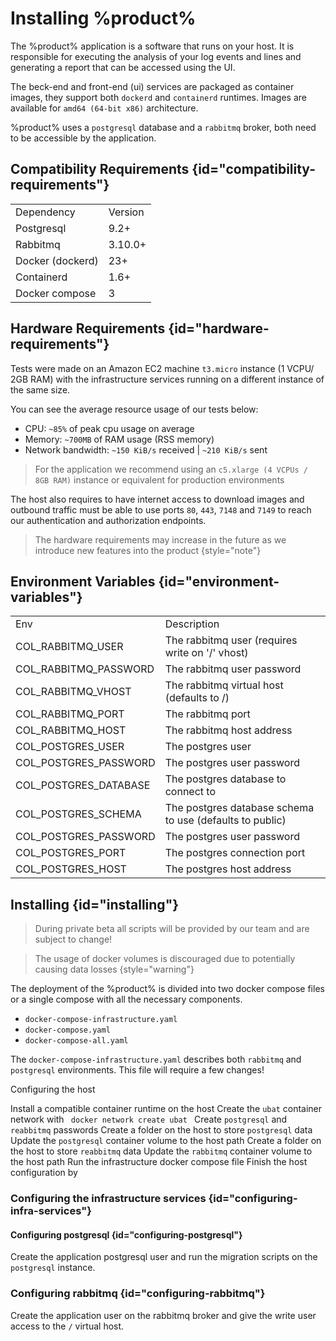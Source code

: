 # Installing %product%

The %product% application is a software that runs on your host. It is responsible for executing the analysis of your log
events and
lines and generating a report that can be accessed using the UI.

The beck-end and front-end (ui) services are packaged as container images, they support both `dockerd` and `containerd`
runtimes.
Images are available for `amd64 (64-bit x86)` architecture.

%product% uses a `postgresql` database and a `rabbitmq` broker, both need to be accessible by the
application.

## Compatibility Requirements {id="compatibility-requirements"}

<table id="infrastructure-dependencies-versions" style="header-row">
<tr>
    <td>Dependency</td>
    <td>Version</td>
</tr>
<tr>
    <td>Postgresql</td>
    <td>9.2+</td>
</tr>
<tr>
    <td>Rabbitmq</td>
    <td>3.10.0+</td>
</tr>
<tr>
    <td>Docker (dockerd)</td>
    <td>23+</td>
</tr>
<tr>
    <td>Containerd</td>
    <td>1.6+</td>
</tr>
<tr>
    <td>Docker compose</td>
    <td>3</td>
</tr>
</table>

## Hardware Requirements {id="hardware-requirements"}

Tests were made on an Amazon EC2 machine `t3.micro` instance (1 VCPU/ 2GB RAM) with the infrastructure services running
on a different instance of the same size.

You can see the average resource usage of our tests below:

- CPU: `~85%` of peak cpu usage on average
- Memory: `~700MB` of RAM usage (RSS memory)
- Network bandwidth: `~150 KiB/s` received | `~210 KiB/s` sent

> For the application we recommend using an `c5.xlarge (4 VCPUs / 8GB RAM)` instance or equivalent for production
> environments

The host also requires to have internet access to download images and outbound traffic must be able to use ports
`80`, `443`, `7148` and `7149` to reach our authentication and authorization endpoints.

> The hardware requirements may increase in the
> future as we introduce new features into the product
> {style="note"}

## Environment Variables {id="environment-variables"}

<table id="application-environment-variable" style="header-row">
<tr>
    <td>Env</td>
    <td>Description</td>
</tr>
<tr>
    <td>COL_RABBITMQ_USER</td>
    <td>The rabbitmq user (requires write on '/' vhost)</td>
</tr>
<tr>
    <td>COL_RABBITMQ_PASSWORD</td>
    <td>The rabbitmq user password</td>
</tr>
<tr>
    <td>COL_RABBITMQ_VHOST</td>
    <td>The rabbitmq virtual host (defaults to /)</td>
</tr>
<tr>
    <td>COL_RABBITMQ_PORT</td>
    <td>The rabbitmq port</td>
</tr>
<tr>
    <td>COL_RABBITMQ_HOST</td>
    <td>The rabbitmq host address</td>
</tr>
<tr>
    <td>COL_POSTGRES_USER</td>
    <td>The postgres user</td>
</tr>
<tr>
    <td>COL_POSTGRES_PASSWORD</td>
    <td>The postgres user password</td>
</tr>
<tr>
    <td>COL_POSTGRES_DATABASE</td>
    <td>The postgres database to connect to</td>
</tr>
<tr>
    <td>COL_POSTGRES_SCHEMA</td>
    <td>The postgres database schema to use (defaults to public)</td>
</tr>
<tr>
    <td>COL_POSTGRES_PASSWORD</td>
    <td>The postgres user password</td>
</tr>
<tr>
    <td>COL_POSTGRES_PORT</td>
    <td>The postgres connection port</td>
</tr>
<tr>
    <td>COL_POSTGRES_HOST</td>
    <td>The postgres host address</td>
</tr>
</table>

## Installing {id="installing"}

> During private beta all scripts will be provided by our team and are subject to change!

> The usage of docker volumes is discouraged due to potentially causing data losses
> {style="warning"}

The deployment of the %product% is divided into two docker compose files 
or a single compose with all the necessary components.

- `docker-compose-infrastructure.yaml`
- `docker-compose.yaml`
- `docker-compose-all.yaml`

The `docker-compose-infrastructure.yaml` describes both `rabbitmq` and `postgresql` environments.
This file will require a few changes!

<procedure>
<p>Configuring the host</p>
<step>Install a compatible container runtime on the host</step>
<step>Create the <code>ubat</code> container network with <code> docker network create ubat </code></step>
<step>Create <code>postgresql</code> and <code>reabbitmq</code> passwords</step>
<step>Create a folder on the host to store <code>postgresql</code> data</step>
<step>Update the <code>postgresql</code> container volume to the host path</step>
<step>Create a folder on the host to store <code>reabbitmq</code> data</step>
<step>Update the <code>rabbitmq</code> container volume to the host path</step>
<step>Run the infrastructure docker compose file</step>
<step>Finish the host configuration by <a anchor="configuring-infra-services"></a></step>
</procedure>

### Configuring the infrastructure services {id="configuring-infra-services"}

#### Configuring postgresql {id="configuring-postgresql"}

Create the application postgresql user and run the migration scripts on the `postgresql` instance.

### Configuring rabbitmq {id="configuring-rabbitmq"}

Create the application user on the rabbitmq broker and give the write user access to the `/` virtual host.